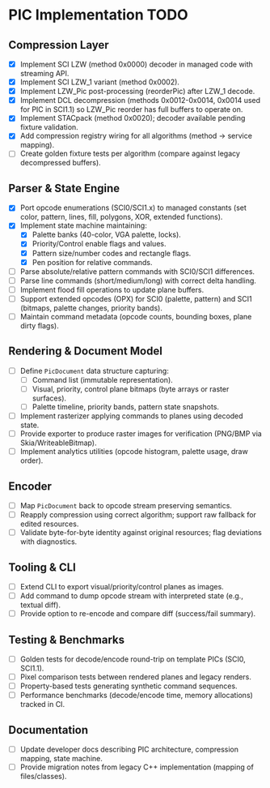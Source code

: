 # PIC Implementation TODO

## Compression Layer
- [x] Implement SCI LZW (method 0x0000) decoder in managed code with streaming API.
- [x] Implement SCI LZW_1 variant (method 0x0002).
- [x] Implement LZW_Pic post-processing (reorderPic) after LZW_1 decode.
- [x] Implement DCL decompression (methods 0x0012-0x0014, 0x0014 used for PIC in SCI1.1) so LZW_Pic reorder has full buffers to operate on.
- [x] Implement STACpack (method 0x0020); decoder available pending fixture validation.
- [x] Add compression registry wiring for all algorithms (method → service mapping).
- [ ] Create golden fixture tests per algorithm (compare against legacy decompressed buffers).

## Parser & State Engine
- [x] Port opcode enumerations (SCI0/SCI1.x) to managed constants (set color, pattern, lines, fill, polygons, XOR, extended functions).
- [x] Implement state machine maintaining:
  - [x] Palette banks (40-color, VGA palette, locks).
  - [x] Priority/Control enable flags and values.
  - [x] Pattern size/number codes and rectangle flags.
  - [x] Pen position for relative commands.
- [ ] Parse absolute/relative pattern commands with SCI0/SCI1 differences.
- [ ] Parse line commands (short/medium/long) with correct delta handling.
- [ ] Implement flood fill operations to update plane buffers.
- [ ] Support extended opcodes (OPX) for SCI0 (palette, pattern) and SCI1 (bitmaps, palette changes, priority bands).
- [ ] Maintain command metadata (opcode counts, bounding boxes, plane dirty flags).

## Rendering & Document Model
- [ ] Define `PicDocument` data structure capturing:
  - [ ] Command list (immutable representation).
  - [ ] Visual, priority, control plane bitmaps (byte arrays or raster surfaces).
  - [ ] Palette timeline, priority bands, pattern state snapshots.
- [ ] Implement rasterizer applying commands to planes using decoded state.
- [ ] Provide exporter to produce raster images for verification (PNG/BMP via Skia/WriteableBitmap).
- [ ] Implement analytics utilities (opcode histogram, palette usage, draw order).

## Encoder
- [ ] Map `PicDocument` back to opcode stream preserving semantics.
- [ ] Reapply compression using correct algorithm; support raw fallback for edited resources.
- [ ] Validate byte-for-byte identity against original resources; flag deviations with diagnostics.

## Tooling & CLI
- [ ] Extend CLI to export visual/priority/control planes as images.
- [ ] Add command to dump opcode stream with interpreted state (e.g., textual diff).
- [ ] Provide option to re-encode and compare diff (success/fail summary).

## Testing & Benchmarks
- [ ] Golden tests for decode/encode round-trip on template PICs (SCI0, SCI1.1).
- [ ] Pixel comparison tests between rendered planes and legacy renders.
- [ ] Property-based tests generating synthetic command sequences.
- [ ] Performance benchmarks (decode/encode time, memory allocations) tracked in CI.

## Documentation
- [ ] Update developer docs describing PIC architecture, compression mapping, state machine.
- [ ] Provide migration notes from legacy C++ implementation (mapping of files/classes).
